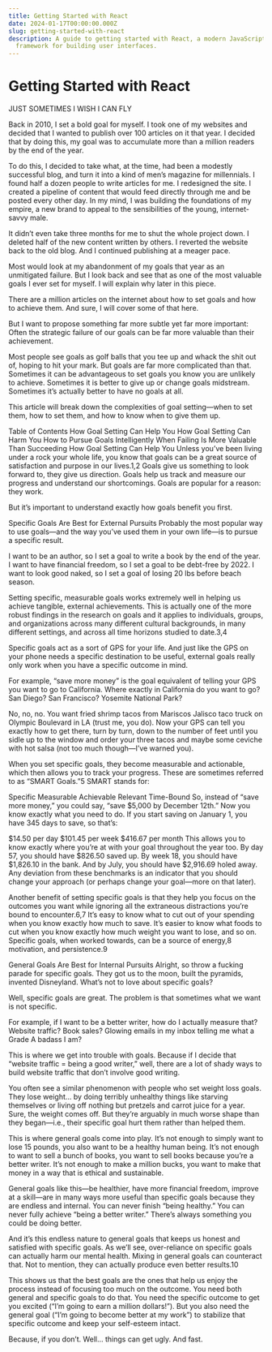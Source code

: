 ```yaml
---
title: Getting Started with React
date: 2024-01-17T00:00:00.000Z
slug: getting-started-with-react
description: A guide to getting started with React, a modern JavaScript
  framework for building user interfaces.
---
```


# Getting Started with React

JUST SOMETIMES I WISH I CAN FLY

Back in 2010, I set a bold goal for myself. I took one of my websites and decided that I wanted to publish over 100 articles on it that year. I decided that by doing this, my goal was to accumulate more than a million readers by the end of the year.

To do this, I decided to take what, at the time, had been a modestly successful blog, and turn it into a kind of men’s magazine for millennials. I found half a dozen people to write articles for me. I redesigned the site. I created a pipeline of content that would feed directly through me and be posted every other day. In my mind, I was building the foundations of my empire, a new brand to appeal to the sensibilities of the young, internet-savvy male.

It didn’t even take three months for me to shut the whole project down. I deleted half of the new content written by others. I reverted the website back to the old blog. And I continued publishing at a meager pace.

Most would look at my abandonment of my goals that year as an unmitigated failure. But I look back and see that as one of the most valuable goals I ever set for myself. I will explain why later in this piece.

There are a million articles on the internet about how to set goals and how to achieve them. And sure, I will cover some of that here.

But I want to propose something far more subtle yet far more important: Often the strategic failure of our goals can be far more valuable than their achievement.

Most people see goals as golf balls that you tee up and whack the shit out of, hoping to hit your mark. But goals are far more complicated than that. Sometimes it can be advantageous to set goals you know you are unlikely to achieve. Sometimes it is better to give up or change goals midstream. Sometimes it’s actually better to have no goals at all.

This article will break down the complexities of goal setting—when to set them, how to set them, and how to know when to give them up.

Table of Contents
How Goal Setting Can Help You
How Goal Setting Can Harm You
How to Pursue Goals Intelligently
When Failing Is More Valuable Than Succeeding
How Goal Setting Can Help You
Unless you’ve been living under a rock your whole life, you know that goals can be a great source of satisfaction and purpose in our lives.1,2 Goals give us something to look forward to, they give us direction. Goals help us track and measure our progress and understand our shortcomings. Goals are popular for a reason: they work.

But it’s important to understand exactly how goals benefit you first.

Specific Goals Are Best for External Pursuits
Probably the most popular way to use goals—and the way you’ve used them in your own life—is to pursue a specific result.

I want to be an author, so I set a goal to write a book by the end of the year. I want to have financial freedom, so I set a goal to be debt-free by 2022. I want to look good naked, so I set a goal of losing 20 lbs before beach season.

Setting specific, measurable goals works extremely well in helping us achieve tangible, external achievements. This is actually one of the more robust findings in the research on goals and it applies to individuals, groups, and organizations across many different cultural backgrounds, in many different settings, and across all time horizons studied to date.3,4

Specific goals act as a sort of GPS for your life. And just like the GPS on your phone needs a specific destination to be useful, external goals really only work when you have a specific outcome in mind.

For example, “save more money” is the goal equivalent of telling your GPS you want to go to California. Where exactly in California do you want to go? San Diego? San Francisco? Yosemite National Park?

No, no, no. You want fried shrimp tacos from Mariscos Jalisco taco truck on Olympic Boulevard in LA (trust me, you do). Now your GPS can tell you exactly how to get there, turn by turn, down to the number of feet until you sidle up to the window and order your three tacos and maybe some ceviche with hot salsa (not too much though—I’ve warned you).

When you set specific goals, they become measurable and actionable, which then allows you to track your progress. These are sometimes referred to as “SMART Goals.”5 SMART stands for:

Specific
Measurable
Achievable
Relevant
Time-Bound
So, instead of “save more money,” you could say, “save $5,000 by December 12th.” Now you know exactly what you need to do. If you start saving on January 1, you have 345 days to save, so that’s:

$14.50 per day
$101.45 per week
$416.67 per month
This allows you to know exactly where you’re at with your goal throughout the year too. By day 57, you should have $826.50 saved up. By week 18, you should have $1,826.10 in the bank. And by July, you should have $2,916.69 holed away. Any deviation from these benchmarks is an indicator that you should change your approach (or perhaps change your goal—more on that later).

Another benefit of setting specific goals is that they help you focus on the outcomes you want while ignoring all the extraneous distractions you’re bound to encounter.6,7 It’s easy to know what to cut out of your spending when you know exactly how much to save. It’s easier to know what foods to cut when you know exactly how much weight you want to lose, and so on. Specific goals, when worked towards, can be a source of energy,8 motivation, and persistence.9

General Goals Are Best for Internal Pursuits
Alright, so throw a fucking parade for specific goals. They got us to the moon, built the pyramids, invented Disneyland. What’s not to love about specific goals?

Well, specific goals are great. The problem is that sometimes what we want is not specific.

For example, if I want to be a better writer, how do I actually measure that? Website traffic? Book sales? Glowing emails in my inbox telling me what a Grade A badass I am?

This is where we get into trouble with goals. Because if I decide that “website traffic = being a good writer,” well, there are a lot of shady ways to build website traffic that don’t involve good writing.

You often see a similar phenomenon with people who set weight loss goals. They lose weight… by doing terribly unhealthy things like starving themselves or living off nothing but pretzels and carrot juice for a year. Sure, the weight comes off. But they’re arguably in much worse shape than they began—i.e., their specific goal hurt them rather than helped them.

This is where general goals come into play. It’s not enough to simply want to lose 15 pounds, you also want to be a healthy human being. It’s not enough to want to sell a bunch of books, you want to sell books because you’re a better writer. It’s not enough to make a million bucks, you want to make that money in a way that is ethical and sustainable.

General goals like this—be healthier, have more financial freedom, improve at a skill—are in many ways more useful than specific goals because they are endless and internal. You can never finish “being healthy.” You can never fully achieve “being a better writer.” There’s always something you could be doing better.

And it’s this endless nature to general goals that keeps us honest and satisfied with specific goals. As we’ll see, over-reliance on specific goals can actually harm our mental health. Mixing in general goals can counteract that. Not to mention, they can actually produce even better results.10

This shows us that the best goals are the ones that help us enjoy the process instead of focusing too much on the outcome. You need both general and specific goals to do that. You need the specific outcome to get you excited (“I’m going to earn a million dollars!”). But you also need the general goal (“I’m going to become better at my work”) to stabilize that specific outcome and keep your self-esteem intact.

Because, if you don’t. Well… things can get ugly. And fast.
